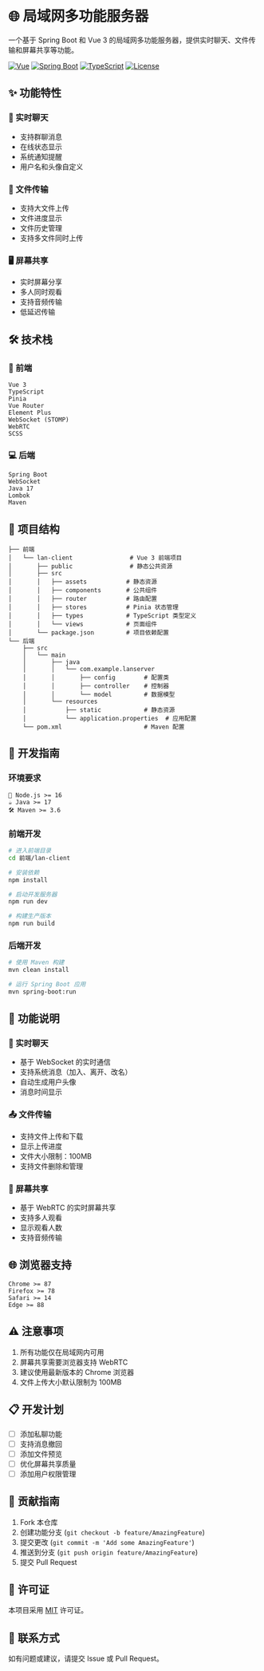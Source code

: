 # 🌐 局域网多功能服务器

一个基于 Spring Boot 和 Vue 3 的局域网多功能服务器，提供实时聊天、文件传输和屏幕共享等功能。

[![Vue](https://img.shields.io/badge/Vue-3.x-4FC08D?logo=vue.js)](https://vuejs.org/)
[![Spring Boot](https://img.shields.io/badge/Spring%20Boot-2.x-6DB33F?logo=spring)](https://spring.io/projects/spring-boot)
[![TypeScript](https://img.shields.io/badge/TypeScript-4.x-3178C6?logo=typescript)](https://www.typescriptlang.org/)
[![License](https://img.shields.io/badge/License-MIT-yellow.svg)](LICENSE)

## ✨ 功能特性

### 💬 实时聊天
- 支持群聊消息
- 在线状态显示
- 系统通知提醒
- 用户名和头像自定义

### 📂 文件传输
- 支持大文件上传
- 文件进度显示
- 文件历史管理
- 支持多文件同时上传

### 🖥️ 屏幕共享
- 实时屏幕分享
- 多人同时观看
- 支持音频传输
- 低延迟传输

## 🛠️ 技术栈

### 🎨 前端
```
Vue 3
TypeScript
Pinia
Vue Router
Element Plus
WebSocket (STOMP)
WebRTC
SCSS
```

### 💻 后端
```
Spring Boot
WebSocket
Java 17
Lombok
Maven
```

## 📁 项目结构

```
├── 前端
│   └── lan-client                # Vue 3 前端项目
│       ├── public                # 静态公共资源
│       ├── src
│       │   ├── assets           # 静态资源
│       │   ├── components       # 公共组件
│       │   ├── router           # 路由配置
│       │   ├── stores           # Pinia 状态管理
│       │   ├── types            # TypeScript 类型定义
│       │   └── views            # 页面组件
│       └── package.json         # 项目依赖配置
└── 后端
    ├── src
    │   └── main
    │       ├── java
    │       │   └── com.example.lanserver
    │       │       ├── config        # 配置类
    │       │       ├── controller    # 控制器
    │       │       └── model         # 数据模型
    │       └── resources
    │           ├── static            # 静态资源
    │           └── application.properties  # 应用配置
    └── pom.xml                       # Maven 配置
```

## 🚀 开发指南

### 环境要求

```
🔧 Node.js >= 16
☕ Java >= 17
🛠️ Maven >= 3.6
```

### 前端开发

```bash
# 进入前端目录
cd 前端/lan-client

# 安装依赖
npm install

# 启动开发服务器
npm run dev

# 构建生产版本
npm run build
```

### 后端开发

```bash
# 使用 Maven 构建
mvn clean install

# 运行 Spring Boot 应用
mvn spring-boot:run
```

## 📝 功能说明

### 💭 实时聊天
- 基于 WebSocket 的实时通信
- 支持系统消息（加入、离开、改名）
- 自动生成用户头像
- 消息时间显示

### 📤 文件传输
- 支持文件上传和下载
- 显示上传进度
- 文件大小限制：100MB
- 支持文件删除和管理

### 🎥 屏幕共享
- 基于 WebRTC 的实时屏幕共享
- 支持多人观看
- 显示观看人数
- 支持音频传输

## 🌐 浏览器支持

```
Chrome >= 87
Firefox >= 78
Safari >= 14
Edge >= 88
```

## ⚠️ 注意事项

1. 所有功能仅在局域网内可用
2. 屏幕共享需要浏览器支持 WebRTC
3. 建议使用最新版本的 Chrome 浏览器
4. 文件上传大小默认限制为 100MB

## 📋 开发计划

- [ ] 添加私聊功能
- [ ] 支持消息撤回
- [ ] 添加文件预览
- [ ] 优化屏幕共享质量
- [ ] 添加用户权限管理

## 🤝 贡献指南

1. Fork 本仓库
2. 创建功能分支 (`git checkout -b feature/AmazingFeature`)
3. 提交更改 (`git commit -m 'Add some AmazingFeature'`)
4. 推送到分支 (`git push origin feature/AmazingFeature`)
5. 提交 Pull Request

## 📄 许可证

本项目采用 [MIT](LICENSE) 许可证。

## 📮 联系方式

如有问题或建议，请提交 Issue 或 Pull Request。
